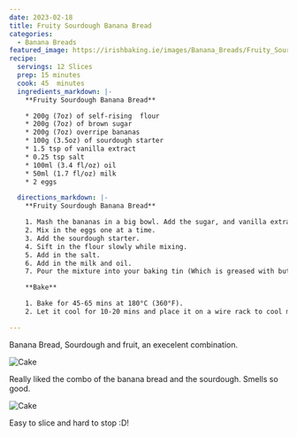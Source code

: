 ```yaml
---
date: 2023-02-18
title: Fruity Sourdough Banana Bread
categories:
  - Banana Breads
featured_image: https://irishbaking.ie/images/Banana_Breads/Fruity_Sourdough_Banana_Bread/Image_1.jpg
recipe:
  servings: 12 Slices
  prep: 15 minutes
  cook: 45  minutes
  ingredients_markdown: |-
    **Fruity Sourdough Banana Bread**

    * 200g (7oz) of self-rising  flour
    * 200g (7oz) of brown sugar
    * 200g (7oz) overripe bananas
    * 100g (3.5oz) of sourdough starter
    * 1.5 tsp of vanilla extract
    * 0.25 tsp salt
    * 100ml (3.4 fl/oz) oil
    * 50ml (1.7 fl/oz) milk
    * 2 eggs

  directions_markdown: |-
    **Fruity Sourdough Banana Bread**

    1. Mash the bananas in a big bowl. Add the sugar, and vanilla extract. Keep mixing if you do not want chunky bananas bits in places of the banana bread.
    2. Mix in the eggs one at a time.
    3. Add the sourdough starter.
    4. Sift in the flour slowly while mixing.
    5. Add in the salt.
    6. Add in the milk and oil. 
    7. Pour the mixture into your baking tin (Which is greased with butter or lined with parchment paper)

    **Bake**

    1. Bake for 45-65 mins at 180°C (360°F).
    2. Let it cool for 10-20 mins and place it on a wire rack to cool more.

---
```

Banana Bread, Sourdough and fruit, an execelent combination.

![Cake](https://irishbaking.ie/images/Banana_Breads/Fruity_Sourdough_Banana_Bread/Image_2.jpg)

Really liked the combo of the banana bread and the sourdough. Smells so good.

![Cake](https://irishbaking.ie/images/Banana_Breads/Fruity_Sourdough_Banana_Bread/Image_3.jpg)

Easy to slice and hard to stop :D!

